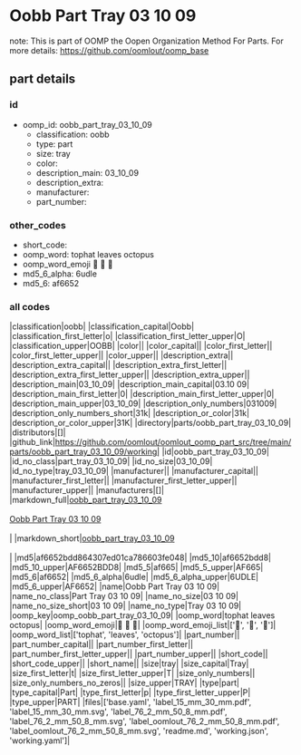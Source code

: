 # Oobb Part Tray 03 10 09  

note: This is part of OOMP the Oopen Organization Method For Parts. For more details: https://github.com/oomlout/oomp_base

##  part details





### id
* oomp_id: oobb_part_tray_03_10_09
  * classification: oobb
  * type: part
  * size: tray
  * color: 
  * description_main: 03_10_09
  * description_extra: 
  * manufacturer: 
  * part_number: 

### other_codes
* short_code: 
* oomp_word: tophat leaves octopus
* oomp_word_emoji :tophat: :leaves: :octopus:
* md5_6_alpha: 6udle
* md5_6: af6652

### all codes 
|classification|oobb|
|classification_capital|Oobb|
|classification_first_letter|o|
|classification_first_letter_upper|O|
|classification_upper|OOBB|
|color||
|color_capital||
|color_first_letter||
|color_first_letter_upper||
|color_upper||
|description_extra||
|description_extra_capital||
|description_extra_first_letter||
|description_extra_first_letter_upper||
|description_extra_upper||
|description_main|03_10_09|
|description_main_capital|03.10 09|
|description_main_first_letter|0|
|description_main_first_letter_upper|0|
|description_main_upper|03_10_09|
|description_only_numbers|031009|
|description_only_numbers_short|31k|
|description_or_color|31k|
|description_or_color_upper|31K|
|directory|parts/oobb_part_tray_03_10_09|
|distributors|[]|
|github_link|https://github.com/oomlout/oomlout_oomp_part_src/tree/main/parts/oobb_part_tray_03_10_09/working|
|id|oobb_part_tray_03_10_09|
|id_no_class|part_tray_03_10_09|
|id_no_size|03_10_09|
|id_no_type|tray_03_10_09|
|manufacturer||
|manufacturer_capital||
|manufacturer_first_letter||
|manufacturer_first_letter_upper||
|manufacturer_upper||
|manufacturers|[]|
|markdown_full|[oobb_part_tray_03_10_09](https://github.com/oomlout/oomlout_oomp_part_src/tree/main/parts/oobb_part_tray_03_10_09/working)<br>[](https://github.com/oomlout/oomlout_oomp_part_src/tree/main/parts/oobb_part_tray_03_10_09/working)<br>[Oobb Part Tray 03 10 09](https://github.com/oomlout/oomlout_oomp_part_src/tree/main/parts/oobb_part_tray_03_10_09/working)<br><br>|
|markdown_short|[oobb_part_tray_03_10_09](https://github.com/oomlout/oomlout_oomp_part_src/tree/main/parts/oobb_part_tray_03_10_09/working)<br><br>|
|md5|af6652bdd864307ed01ca786603fe048|
|md5_10|af6652bdd8|
|md5_10_upper|AF6652BDD8|
|md5_5|af665|
|md5_5_upper|AF665|
|md5_6|af6652|
|md5_6_alpha|6udle|
|md5_6_alpha_upper|6UDLE|
|md5_6_upper|AF6652|
|name|Oobb Part Tray 03 10 09|
|name_no_class|Part Tray 03 10 09|
|name_no_size|03 10 09|
|name_no_size_short|03 10 09|
|name_no_type|Tray 03 10 09|
|oomp_key|oomp_oobb_part_tray_03_10_09|
|oomp_word|tophat leaves octopus|
|oomp_word_emoji|:tophat: :leaves: :octopus:|
|oomp_word_emoji_list|[':tophat:', ':leaves:', ':octopus:']|
|oomp_word_list|['tophat', 'leaves', 'octopus']|
|part_number||
|part_number_capital||
|part_number_first_letter||
|part_number_first_letter_upper||
|part_number_upper||
|short_code||
|short_code_upper||
|short_name||
|size|tray|
|size_capital|Tray|
|size_first_letter|t|
|size_first_letter_upper|T|
|size_only_numbers||
|size_only_numbers_no_zeros||
|size_upper|TRAY|
|type|part|
|type_capital|Part|
|type_first_letter|p|
|type_first_letter_upper|P|
|type_upper|PART|
|files|['base.yaml', 'label_15_mm_30_mm.pdf', 'label_15_mm_30_mm.svg', 'label_76_2_mm_50_8_mm.pdf', 'label_76_2_mm_50_8_mm.svg', 'label_oomlout_76_2_mm_50_8_mm.pdf', 'label_oomlout_76_2_mm_50_8_mm.svg', 'readme.md', 'working.json', 'working.yaml']|
